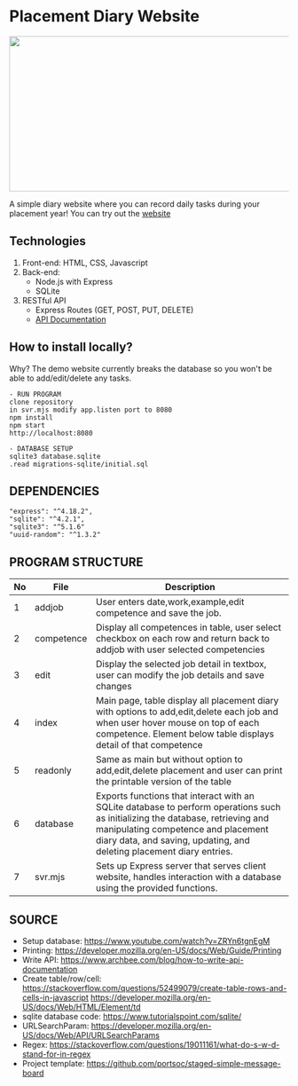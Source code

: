 # Placement Diary Website
<img src="https://github.com/Dronesat/Placement-Diary-Website/assets/20153310/31f45b6a-c825-4b17-bf1a-f0fa7d32ef6f" width="650" height="280">


A simple diary website where you can record daily tasks during your placement year! You can try out the [website](https://placement-diary.cyclic.app/)

## Technologies
1. Front-end: HTML, CSS, Javascript
2. Back-end:
   - Node.js with Express 
   - SQLite
3. RESTful API
   - Express Routes (GET, POST, PUT, DELETE)
   - [API Documentation](https://github.com/Dronesat/Placement-Diary-Website/blob/main/API-document.md)
## How to install locally?
Why? The demo website currently breaks the database so you won't be able to add/edit/delete any tasks.
```
- RUN PROGRAM
clone repository
in svr.mjs modify app.listen port to 8080
npm install 
npm start 
http://localhost:8080

- DATABASE SETUP
sqlite3 database.sqlite
.read migrations-sqlite/initial.sql
```
## DEPENDENCIES
```
"express": "^4.18.2",
"sqlite": "^4.2.1",
"sqlite3": "^5.1.6"
"uuid-random": "^1.3.2"
```

## PROGRAM STRUCTURE
No | File | Description
--- | --- | ---
1 | addjob | User enters date,work,example,edit competence and save the job.	
2 | competence | Display all competences in table, user select checkbox on each row and return back to addjob with user selected competencies
3 | edit | Display the selected job detail in textbox, user can modify the job details and save changes
4 | index | Main page, table display all placement diary with options to add,edit,delete each job and when user hover mouse on top of each competence. Element below table displays detail of that competence
5 | readonly | Same as main but without option to add,edit,delete placement and user can print the printable version of the table
6 | database | Exports functions that interact with an SQLite database to perform operations such as initializing the database, retrieving and manipulating competence and placement diary data, and saving, updating, and deleting placement diary entries.
7 | svr.mjs | Sets up Express server that serves client website, handles interaction with a database using the provided functions.

## SOURCE
- Setup database: https://www.youtube.com/watch?v=ZRYn6tgnEgM
- Printing: https://developer.mozilla.org/en-US/docs/Web/Guide/Printing
- Write API: https://www.archbee.com/blog/how-to-write-api-documentation
- Create table/row/cell: https://stackoverflow.com/questions/52499079/create-table-rows-and-cells-in-javascript
		                       https://developer.mozilla.org/en-US/docs/Web/HTML/Element/td
- sqlite database code: https://www.tutorialspoint.com/sqlite/
- URLSearchParam: https://developer.mozilla.org/en-US/docs/Web/API/URLSearchParams
- Regex: https://stackoverflow.com/questions/19011161/what-do-s-w-d-stand-for-in-regex
- Project template: https://github.com/portsoc/staged-simple-message-board

